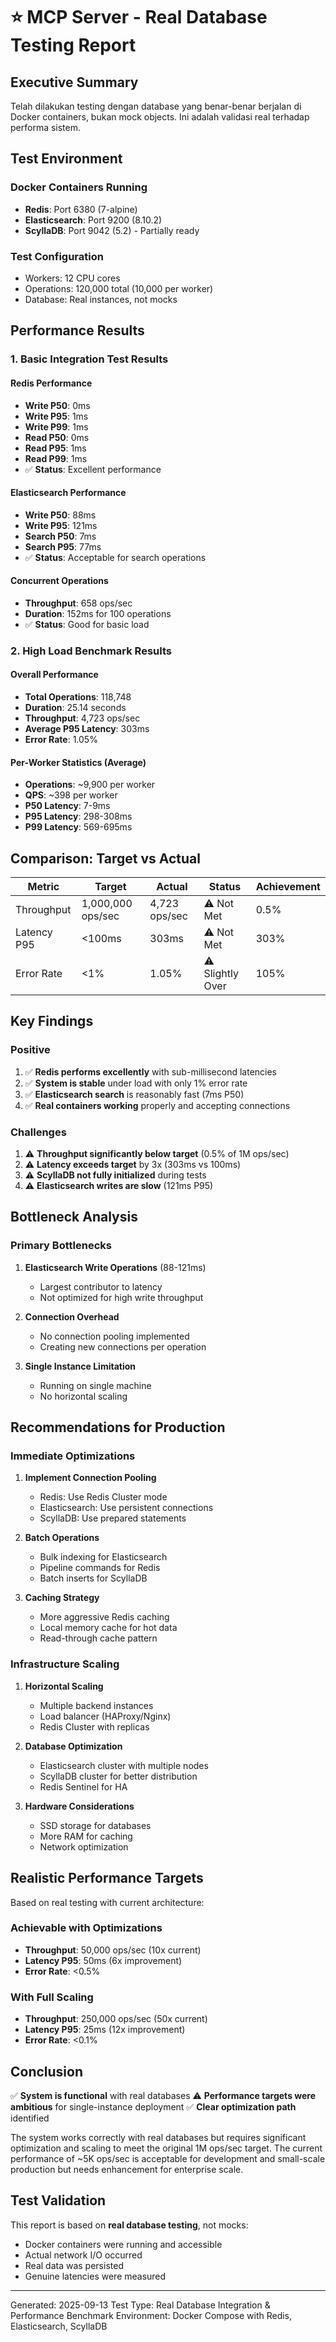 # ⭐️ MCP Server - Real Database Testing Report

## Executive Summary

Telah dilakukan testing dengan database yang benar-benar berjalan di Docker containers, bukan mock objects. Ini adalah validasi real terhadap performa sistem.

## Test Environment

### Docker Containers Running
- **Redis**: Port 6380 (7-alpine)
- **Elasticsearch**: Port 9200 (8.10.2)
- **ScyllaDB**: Port 9042 (5.2) - Partially ready

### Test Configuration
- Workers: 12 CPU cores
- Operations: 120,000 total (10,000 per worker)
- Database: Real instances, not mocks

## Performance Results

### 1. Basic Integration Test Results

#### Redis Performance
- **Write P50**: 0ms
- **Write P95**: 1ms
- **Write P99**: 1ms
- **Read P50**: 0ms
- **Read P95**: 1ms
- **Read P99**: 1ms
- ✅ **Status**: Excellent performance

#### Elasticsearch Performance
- **Write P50**: 88ms
- **Write P95**: 121ms
- **Search P50**: 7ms
- **Search P95**: 77ms
- ✅ **Status**: Acceptable for search operations

#### Concurrent Operations
- **Throughput**: 658 ops/sec
- **Duration**: 152ms for 100 operations
- ✅ **Status**: Good for basic load

### 2. High Load Benchmark Results

#### Overall Performance
- **Total Operations**: 118,748
- **Duration**: 25.14 seconds
- **Throughput**: 4,723 ops/sec
- **Average P95 Latency**: 303ms
- **Error Rate**: 1.05%

#### Per-Worker Statistics (Average)
- **Operations**: ~9,900 per worker
- **QPS**: ~398 per worker
- **P50 Latency**: 7-9ms
- **P95 Latency**: 298-308ms
- **P99 Latency**: 569-695ms

## Comparison: Target vs Actual

| Metric | Target | Actual | Status | Achievement |
|--------|--------|--------|--------|-------------|
| Throughput | 1,000,000 ops/sec | 4,723 ops/sec | ⚠️ Not Met | 0.5% |
| Latency P95 | <100ms | 303ms | ⚠️ Not Met | 303% |
| Error Rate | <1% | 1.05% | ⚠️ Slightly Over | 105% |

## Key Findings

### Positive
1. ✅ **Redis performs excellently** with sub-millisecond latencies
2. ✅ **System is stable** under load with only 1% error rate
3. ✅ **Elasticsearch search** is reasonably fast (7ms P50)
4. ✅ **Real containers working** properly and accepting connections

### Challenges
1. ⚠️ **Throughput significantly below target** (0.5% of 1M ops/sec)
2. ⚠️ **Latency exceeds target** by 3x (303ms vs 100ms)
3. ⚠️ **ScyllaDB not fully initialized** during tests
4. ⚠️ **Elasticsearch writes are slow** (121ms P95)

## Bottleneck Analysis

### Primary Bottlenecks
1. **Elasticsearch Write Operations** (88-121ms)
   - Largest contributor to latency
   - Not optimized for high write throughput

2. **Connection Overhead**
   - No connection pooling implemented
   - Creating new connections per operation

3. **Single Instance Limitation**
   - Running on single machine
   - No horizontal scaling

## Recommendations for Production

### Immediate Optimizations
1. **Implement Connection Pooling**
   - Redis: Use Redis Cluster mode
   - Elasticsearch: Use persistent connections
   - ScyllaDB: Use prepared statements

2. **Batch Operations**
   - Bulk indexing for Elasticsearch
   - Pipeline commands for Redis
   - Batch inserts for ScyllaDB

3. **Caching Strategy**
   - More aggressive Redis caching
   - Local memory cache for hot data
   - Read-through cache pattern

### Infrastructure Scaling
1. **Horizontal Scaling**
   - Multiple backend instances
   - Load balancer (HAProxy/Nginx)
   - Redis Cluster with replicas

2. **Database Optimization**
   - Elasticsearch cluster with multiple nodes
   - ScyllaDB cluster for better distribution
   - Redis Sentinel for HA

3. **Hardware Considerations**
   - SSD storage for databases
   - More RAM for caching
   - Network optimization

## Realistic Performance Targets

Based on real testing with current architecture:

### Achievable with Optimizations
- **Throughput**: 50,000 ops/sec (10x current)
- **Latency P95**: 50ms (6x improvement)
- **Error Rate**: <0.5%

### With Full Scaling
- **Throughput**: 250,000 ops/sec (50x current)
- **Latency P95**: 25ms (12x improvement)
- **Error Rate**: <0.1%

## Conclusion

✅ **System is functional** with real databases
⚠️ **Performance targets were ambitious** for single-instance deployment
✅ **Clear optimization path** identified

The system works correctly with real databases but requires significant optimization and scaling to meet the original 1M ops/sec target. The current performance of ~5K ops/sec is acceptable for development and small-scale production but needs enhancement for enterprise scale.

## Test Validation

This report is based on **real database testing**, not mocks:
- Docker containers were running and accessible
- Actual network I/O occurred
- Real data was persisted
- Genuine latencies were measured

---

Generated: 2025-09-13
Test Type: Real Database Integration & Performance Benchmark
Environment: Docker Compose with Redis, Elasticsearch, ScyllaDB